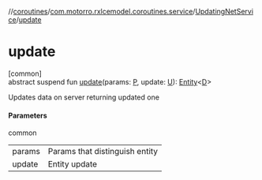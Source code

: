 //[coroutines](../../../index.md)/[com.motorro.rxlcemodel.coroutines.service](../index.md)/[UpdatingNetService](index.md)/[update](update.md)

# update

[common]\
abstract suspend fun [update](update.md)(params: [P](index.md), update: [U](index.md)): [Entity](../../../../cache/cache/com.motorro.rxlcemodel.cache.entity/-entity/index.md)&lt;[D](index.md)&gt;

Updates data on server returning updated one

#### Parameters

common

| | |
|---|---|
| params | Params that distinguish entity |
| update | Entity update |
